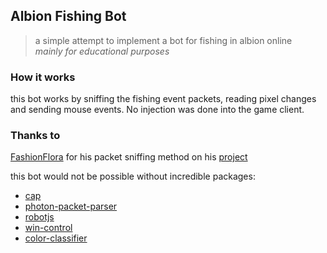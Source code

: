 ## Albion Fishing Bot
> a simple attempt to implement a bot for fishing in albion online\
> *mainly for educational purposes*

### How it works
this bot works by sniffing
the fishing event packets, reading pixel changes and sending mouse events. No injection was done into the game client.

### Thanks to
[FashionFlora](https://github.com/FashionFlora) for his packet sniffing method on his [project](https://github.com/FashionFlora/Albion-Online-Radar-QRadar)


this bot would not be possible without incredible packages:
- [cap](https://github.com/mscdex/cap)
- [photon-packet-parser](https://github.com/0xN0x/photon-packet-parser)
- [robotjs](https://github.com/octalmage/robotjs)
- [win-control](https://github.com/nosolosoftware/win-control)
- [color-classifier](https://github.com/wadackel/color-classifier)
